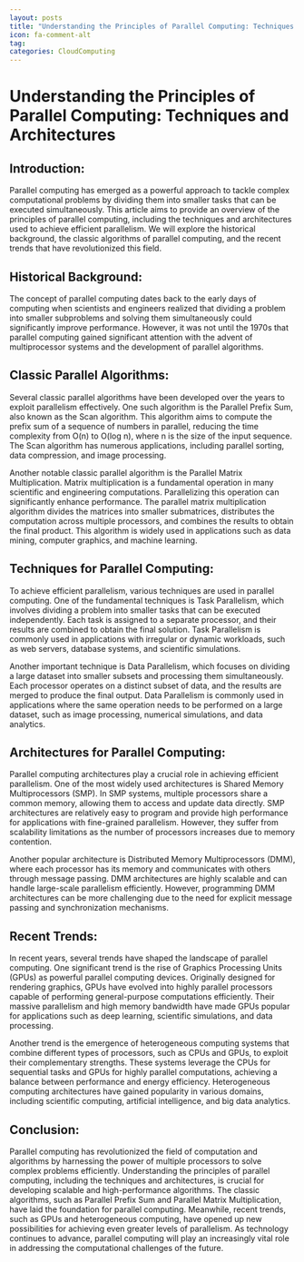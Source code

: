 ```yaml
---
layout: posts
title: "Understanding the Principles of Parallel Computing: Techniques and Architectures"
icon: fa-comment-alt
tag:      
categories: CloudComputing
---
```



# Understanding the Principles of Parallel Computing: Techniques and Architectures

## Introduction:
Parallel computing has emerged as a powerful approach to tackle complex computational problems by dividing them into smaller tasks that can be executed simultaneously. This article aims to provide an overview of the principles of parallel computing, including the techniques and architectures used to achieve efficient parallelism. We will explore the historical background, the classic algorithms of parallel computing, and the recent trends that have revolutionized this field.

## Historical Background:
The concept of parallel computing dates back to the early days of computing when scientists and engineers realized that dividing a problem into smaller subproblems and solving them simultaneously could significantly improve performance. However, it was not until the 1970s that parallel computing gained significant attention with the advent of multiprocessor systems and the development of parallel algorithms.

## Classic Parallel Algorithms:
Several classic parallel algorithms have been developed over the years to exploit parallelism effectively. One such algorithm is the Parallel Prefix Sum, also known as the Scan algorithm. This algorithm aims to compute the prefix sum of a sequence of numbers in parallel, reducing the time complexity from O(n) to O(log n), where n is the size of the input sequence. The Scan algorithm has numerous applications, including parallel sorting, data compression, and image processing.

Another notable classic parallel algorithm is the Parallel Matrix Multiplication. Matrix multiplication is a fundamental operation in many scientific and engineering computations. Parallelizing this operation can significantly enhance performance. The parallel matrix multiplication algorithm divides the matrices into smaller submatrices, distributes the computation across multiple processors, and combines the results to obtain the final product. This algorithm is widely used in applications such as data mining, computer graphics, and machine learning.

## Techniques for Parallel Computing:
To achieve efficient parallelism, various techniques are used in parallel computing. One of the fundamental techniques is Task Parallelism, which involves dividing a problem into smaller tasks that can be executed independently. Each task is assigned to a separate processor, and their results are combined to obtain the final solution. Task Parallelism is commonly used in applications with irregular or dynamic workloads, such as web servers, database systems, and scientific simulations.

Another important technique is Data Parallelism, which focuses on dividing a large dataset into smaller subsets and processing them simultaneously. Each processor operates on a distinct subset of data, and the results are merged to produce the final output. Data Parallelism is commonly used in applications where the same operation needs to be performed on a large dataset, such as image processing, numerical simulations, and data analytics.

## Architectures for Parallel Computing:
Parallel computing architectures play a crucial role in achieving efficient parallelism. One of the most widely used architectures is Shared Memory Multiprocessors (SMP). In SMP systems, multiple processors share a common memory, allowing them to access and update data directly. SMP architectures are relatively easy to program and provide high performance for applications with fine-grained parallelism. However, they suffer from scalability limitations as the number of processors increases due to memory contention.

Another popular architecture is Distributed Memory Multiprocessors (DMM), where each processor has its memory and communicates with others through message passing. DMM architectures are highly scalable and can handle large-scale parallelism efficiently. However, programming DMM architectures can be more challenging due to the need for explicit message passing and synchronization mechanisms.

## Recent Trends:
In recent years, several trends have shaped the landscape of parallel computing. One significant trend is the rise of Graphics Processing Units (GPUs) as powerful parallel computing devices. Originally designed for rendering graphics, GPUs have evolved into highly parallel processors capable of performing general-purpose computations efficiently. Their massive parallelism and high memory bandwidth have made GPUs popular for applications such as deep learning, scientific simulations, and data processing.

Another trend is the emergence of heterogeneous computing systems that combine different types of processors, such as CPUs and GPUs, to exploit their complementary strengths. These systems leverage the CPUs for sequential tasks and GPUs for highly parallel computations, achieving a balance between performance and energy efficiency. Heterogeneous computing architectures have gained popularity in various domains, including scientific computing, artificial intelligence, and big data analytics.

## Conclusion:
Parallel computing has revolutionized the field of computation and algorithms by harnessing the power of multiple processors to solve complex problems efficiently. Understanding the principles of parallel computing, including the techniques and architectures, is crucial for developing scalable and high-performance algorithms. The classic algorithms, such as Parallel Prefix Sum and Parallel Matrix Multiplication, have laid the foundation for parallel computing. Meanwhile, recent trends, such as GPUs and heterogeneous computing, have opened up new possibilities for achieving even greater levels of parallelism. As technology continues to advance, parallel computing will play an increasingly vital role in addressing the computational challenges of the future.